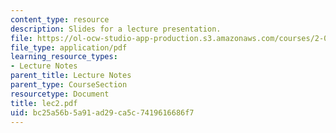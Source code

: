 ```yaml
---
content_type: resource
description: Slides for a lecture presentation.
file: https://ol-ocw-studio-app-production.s3.amazonaws.com/courses/2-002-mechanics-and-materials-ii-spring-2004/bc25a56b5a91ad29ca5c7419616686f7_lec2.pdf
file_type: application/pdf
learning_resource_types:
- Lecture Notes
parent_title: Lecture Notes
parent_type: CourseSection
resourcetype: Document
title: lec2.pdf
uid: bc25a56b-5a91-ad29-ca5c-7419616686f7
---
```

